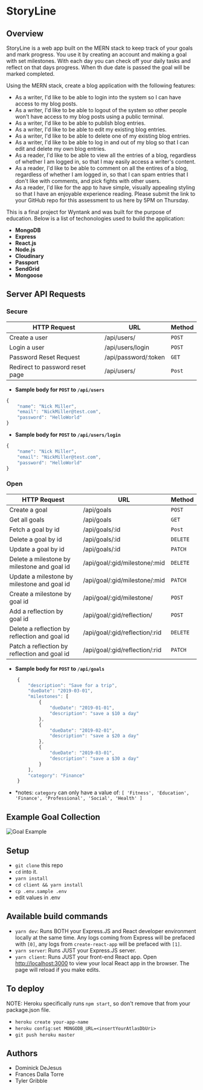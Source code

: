 # StoryLine

## Overview

StoryLine is a web app built on the MERN stack to keep track of your goals and mark progress. You use it by creating an account and making a goal with set milestones. With each day you can check off your daily tasks and reflect on that days progress. When th due date is passed the goal will be marked completed.

Using the MERN stack, create a blog application with the following features:

- As a writer, I'd like to be able to login into the system so I can have access to my blog posts.
- As a writer, I'd like to be able to logout of the system so other people won't have access to my blog posts using a public terminal.
- As a writer, I'd like to be able to publish blog entries.
- As a writer, I'd like to be able to edit my existing blog entries.
- As a writer, I'd like to be able to delete one of my existing blog entries.
- As a writer, I'd like to be able to log in and out of my blog so that I can edit and delete my own blog entries.
- As a reader, I'd like to be able to view all the entries of a blog, regardless of whether I am logged in, so that I may easily access a writer's content.
- As a reader, I'd like to be able to comment on all the entires of a blog, regardless of whether I am logged in, so that I can spam entries that I don't like with comments, and pick fights with other users.
- As a reader, I'd like for the app to have simple, visually appealing styling so that I have an enjoyable experience reading.
  Please submit the link to your GitHub repo for this assessment to us here by 5PM on Thursday.

This is a final project for Wyntank and was built for the purpose of education. Below is a list of techonologies used to build the application:

- **MongoDB**
- **Express**
- **React.js**
- **Node.js**
- **Cloudinary**
- **Passport**
- **SendGrid**
- **Mongoose**

## Server API Requests

### Secure

| HTTP Request                    | URL                  | Method |
| ------------------------------- | -------------------- | ------ |
| Create a user                   | /api/users/          | `POST` |
| Login a user                    | /api/users/login     | `POST` |
| Password Reset Request          | /api/password/:token | `GET`  |
| Redirect to password reset page | /api/users/          | `Post` |

- **Sample body for `POST` to `/api/users`**

```javascript
{
    "name": "Nick Miller",
    "email": "NickMiller@test.com",
    "password": "HelloWorld"
}
```

- **Sample body for `POST` to `/api/users/login`**

```javascript
{
    "name": "Nick Miller",
    "email": "NickMiller@test.com",
    "password": "HelloWorld"
}
```

### Open

| HTTP Request                                  | URL                            | Method   |
| --------------------------------------------- | ------------------------------ | -------- |
| Create a goal                                 | /api/goals                     | `POST`   |
| Get all goals                                 | /api/goals                     | `GET`    |
| Fetch a goal by id                            | /api/goals/:id                 | `Post`   |
| Delete a goal by id                           | /api/goals/:id                 | `DELETE` |
| Update a goal by id                           | /api/goals/:id                 | `PATCH`  |
| Delete a milestone by milestone and goal id   | /api/goal/:gid/milestone/:mid  | `DELETE` |
| Update a milestone by milestone and goal id   | /api/goal/:gid/milestone/:mid  | `PATCH`  |
| Create a milestone by goal id                 | /api/goal/:gid/milestone/      | `POST`   |
| Add a reflection by goal id                   | /api/goal/:gid/reflection/     | `POST`   |
| Delete a reflection by reflection and goal id | /api/goal/:gid/reflection/:rid | `DELETE` |
| Patch a reflection by reflection and goal id  | /api/goal/:gid/reflection/:rid | `PATCH`  |

- **Sample body for `POST` to `/api/goals`**

```javascript
    {
        "description": "Save for a trip",
        "dueDate": "2019-03-01",
        "milestones": [
            {
                "dueDate": "2019-01-01",
                "description": "save a $10 a day"
            },
            {
                "dueDate": "2019-02-01",
                "description": "save a $20 a day"
            },
            {
                "dueDate": "2019-03-01",
                "description": "save a $30 a day"
            }
        ],
        "category": "Finance"
    }
```

- \*notes: `category` can only have a value of:
  `[ 'Fitness', 'Education', 'Finance', 'Professional', 'Social', 'Health' ]`

## Example Goal Collection

![Goal Example](https://i.imgur.com/xpVlHYw.jpg)

## Setup

- `git clone` this repo
- `cd` into it.
- `yarn install`
- `cd client && yarn install`
- `cp .env.sample .env`
- edit values in .env

## Available build commands

- `yarn dev`: Runs BOTH your Express.JS and React developer environment locally at the same time. Any logs coming from Express will be prefaced with `[0]`, any logs from `create-react-app` will be prefaced with `[1]`.
- `yarn server`: Runs JUST your Express.JS server.
- `yarn client`: Runs JUST your front-end React app.
  Open [http://localhost:3000](http://localhost:3000) to view your local React app in the browser. The page will reload if you make edits.

## To deploy

NOTE: Heroku specifically runs `npm start`, so don't remove that from your package.json file.

- `heroku create your-app-name`
- `heroku config:set MONGODB_URL=<insertYourAtlasDbUri>`
- `git push heroku master`

## Authors

- Dominick DeJesus
- Frances Dalla Torre
- Tyler Gribble
